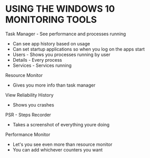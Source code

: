 # USING THE WINDOWS 10 MONITORING TOOLS

Task Manager - See performance and processes running
- Can see app history based on usage
- Can set startup applications so when you log on the apps start
- Users - Shows you processes running by user
- Details - Every process
- Services - Services running

Resource Monitor
- Gives you more info than task manager

View Reliability History
- Shows you crashes

PSR - Steps Recorder
- Takes a screenshot of everything youre doing

Performance Monitor
- Let's you see even more than resource monitor
- You can add whichever counters you want

